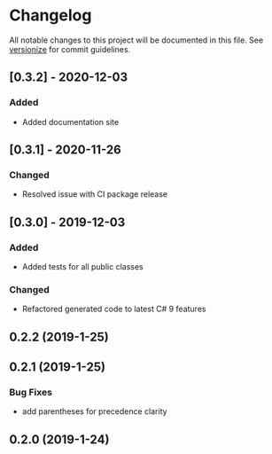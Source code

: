 # Changelog

All notable changes to this project will be documented in this file. See [versionize](https://github.com/saintedlama/versionize) for commit guidelines.

## [0.3.2] - 2020-12-03

### Added

- Added documentation site

## [0.3.1] - 2020-11-26

### Changed

- Resolved issue with CI package release

## [0.3.0] - 2019-12-03

### Added

- Added tests for all public classes

### Changed

- Refactored generated code to latest C# 9 features

## 0.2.2 (2019-1-25)

## 0.2.1 (2019-1-25)

### Bug Fixes

- add parentheses for precedence clarity

## 0.2.0 (2019-1-24)
